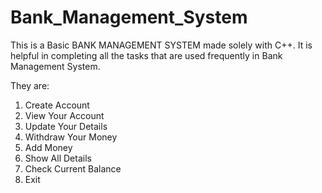 # Bank_Management_System

This is a Basic BANK MANAGEMENT SYSTEM made solely with C++.
It is helpful in completing all the tasks that are used frequently in Bank Management System.

They are:
1) Create Account
2) View Your Account
3) Update Your Details
4) Withdraw Your Money
5) Add Money
6) Show All Details
7) Check Current Balance
8) Exit
